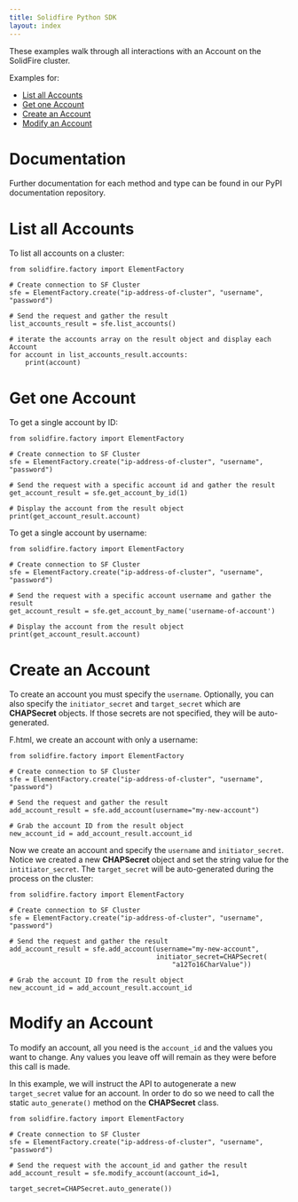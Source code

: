 ```yaml
---
title: Solidfire Python SDK
layout: index
---
```

These examples walk through all interactions with an Account on the SolidFire cluster.

Examples for:

-   [List all Accounts](#list-all-accounts)
-   [Get one Account](#get-one-account)
-   [Create an Account](#create-an-account)
-   [Modify an Account](#modify-an-account)

Documentation
=============

Further documentation for each method and type can be found in our PyPI documentation repository.

List all Accounts
=================

To list all accounts on a cluster:

``` sourceCode
from solidfire.factory import ElementFactory

# Create connection to SF Cluster
sfe = ElementFactory.create("ip-address-of-cluster", "username", "password")

# Send the request and gather the result
list_accounts_result = sfe.list_accounts()

# iterate the accounts array on the result object and display each Account
for account in list_accounts_result.accounts:
    print(account)
```

Get one Account
===============

To get a single account by ID:

``` sourceCode
from solidfire.factory import ElementFactory

# Create connection to SF Cluster
sfe = ElementFactory.create("ip-address-of-cluster", "username", "password")

# Send the request with a specific account id and gather the result
get_account_result = sfe.get_account_by_id(1)

# Display the account from the result object
print(get_account_result.account)
```

To get a single account by username:

``` sourceCode
from solidfire.factory import ElementFactory

# Create connection to SF Cluster
sfe = ElementFactory.create("ip-address-of-cluster", "username", "password")

# Send the request with a specific account username and gather the result
get_account_result = sfe.get_account_by_name('username-of-account')

# Display the account from the result object
print(get_account_result.account)
```

Create an Account
=================

To create an account you must specify the `username`. Optionally, you can also specify the `initiator_secret` and `target_secret` which are **CHAPSecret** objects. If those secrets are not specified, they will be auto-generated.

F.html, we create an account with only a username:

``` sourceCode
from solidfire.factory import ElementFactory

# Create connection to SF Cluster
sfe = ElementFactory.create("ip-address-of-cluster", "username", "password")

# Send the request and gather the result
add_account_result = sfe.add_account(username="my-new-account")

# Grab the account ID from the result object
new_account_id = add_account_result.account_id
```

Now we create an account and specify the `username` and `initiator_secret`. Notice we created a new **CHAPSecret** object and set the string value for the `intitiator_secret`. The `target_secret` will be auto-generated during the process on the cluster:

``` sourceCode
from solidfire.factory import ElementFactory

# Create connection to SF Cluster
sfe = ElementFactory.create("ip-address-of-cluster", "username", "password")

# Send the request and gather the result
add_account_result = sfe.add_account(username="my-new-account", 
                                     initiator_secret=CHAPSecret(
                                         "a12To16CharValue"))

# Grab the account ID from the result object
new_account_id = add_account_result.account_id
```

Modify an Account
=================

To modify an account, all you need is the `account_id` and the values you want to change. Any values you leave off will remain as they were before this call is made.

In this example, we will instruct the API to autogenerate a new `target_secret` value for an account. In order to do so we need to call the static `auto_generate()` method on the **CHAPSecret** class.

``` sourceCode
from solidfire.factory import ElementFactory

# Create connection to SF Cluster
sfe = ElementFactory.create("ip-address-of-cluster", "username", "password")

# Send the request with the account_id and gather the result
add_account_result = sfe.modify_account(account_id=1,
                                        target_secret=CHAPSecret.auto_generate())
```
